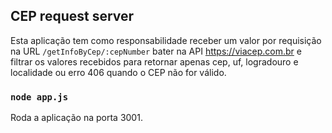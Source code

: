 ## CEP request server

Esta aplicação tem como responsabilidade receber um valor por requisição na URL `/getInfoByCep/:cepNumber` bater na API https://viacep.com.br e filtrar os valores recebidos para retornar apenas cep, uf, logradouro e localidade ou erro 406 quando o CEP não for válido.

### `node app.js`

Roda a aplicação na porta 3001.
